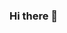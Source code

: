 ### Hi there 👋

<!--
**ultinqola/ultinqola** is a ✨ _special_ ✨ repository because its `README.md` (this file) appears on your GitHub profile.

